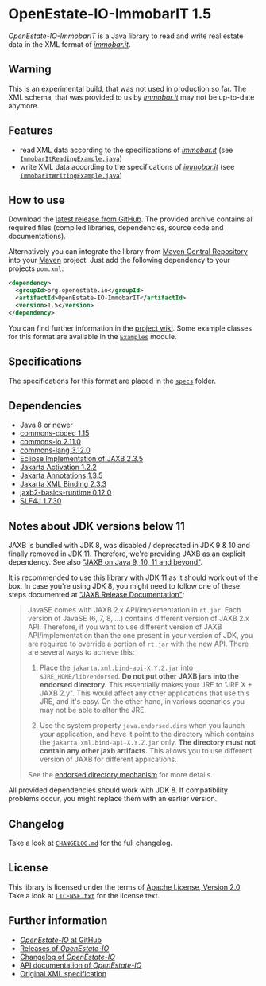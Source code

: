 OpenEstate-IO-ImmobarIT 1.5
===========================

*OpenEstate-IO-ImmobarIT* is a Java library to read and write real estate data in the XML format of [*immobar.it*](https://www.immobar.it).


Warning
-------

This is an experimental build, that was not used in production so far. The XML schema, that was provided to us by [*immobar.it*](https://www.immobar.it) may not be up-to-date anymore.


Features
--------

- read XML data according to the specifications of [*immobar.it*](https://www.immobar.it) (see [`ImmobarItReadingExample.java`](https://github.com/OpenEstate/OpenEstate-IO/blob/v1.5/Examples/src/main/java/org/openestate/io/examples/ImmobarItReadingExample.java))
- write XML data according to the specifications of [*immobar.it*](https://www.immobar.it) (see [`ImmobarItWritingExample.java`](https://github.com/OpenEstate/OpenEstate-IO/blob/v1.5/Examples/src/main/java/org/openestate/io/examples/ImmobarItWritingExample.java))


How to use
----------

Download the [latest release from GitHub](https://github.com/OpenEstate/OpenEstate-IO/releases/latest). The provided archive contains all required files (compiled libraries, dependencies, source code and documentations).

Alternatively you can integrate the library from [Maven Central Repository](https://search.maven.org/#search|ga|1|org.openestate.io) into your [Maven](https://maven.apache.org/) project. Just add the following dependency to your projects `pom.xml`:

```xml
<dependency>
  <groupId>org.openestate.io</groupId>
  <artifactId>OpenEstate-IO-ImmobarIT</artifactId>
  <version>1.5</version>
</dependency>
```

You can find further information in the [project wiki](https://github.com/OpenEstate/OpenEstate-IO/wiki/Usage-ImmobarIT). Some example classes for this format are available in the [`Examples`](https://github.com/OpenEstate/OpenEstate-IO/tree/v1.5/Examples) module.


Specifications
--------------

The specifications for this format are placed in the [`specs`](specs) folder.


Dependencies
------------

- Java 8 or newer
- [commons-codec 1.15](https://commons.apache.org/proper/commons-codec/)
- [commons-io 2.11.0](https://commons.apache.org/proper/commons-io/)
- [commons-lang 3.12.0](https://commons.apache.org/proper/commons-lang/)
- [Eclipse Implementation of JAXB 2.3.5](https://projects.eclipse.org/projects/ee4j.jaxb-impl)
- [Jakarta Activation 1.2.2](https://projects.eclipse.org/projects/ee4j.jaf)
- [Jakarta Annotations 1.3.5](https://projects.eclipse.org/projects/ee4j.ca)
- [Jakarta XML Binding 2.3.3](https://projects.eclipse.org/projects/ee4j.jaxb)
- [jaxb2-basics-runtime 0.12.0](https://github.com/highsource/jaxb2-basics)
- [SLF4J 1.7.30](https://www.slf4j.org/)


Notes about JDK versions below 11
---------------------------------

JAXB is bundled with JDK 8, was disabled / deprecated in JDK 9 & 10 and finally removed in JDK 11. Therefore, we're providing JAXB as an explicit dependency. See also ["JAXB on Java 9, 10, 11 and beyond"](https://www.jesperdj.com/2018/09/30/jaxb-on-java-9-10-11-and-beyond/).

It is recommended to use this library with JDK 11 as it should work out of the box. In case you're using JDK 8, you might need to follow one of these steps documented at ["JAXB Release Documentation"](https://javaee.github.io/jaxb-v2/doc/user-guide/release-documentation.html#deployment-migrating-jaxb-2-0-applications-to-javase-6):

> JavaSE comes with JAXB 2.x API/implementation in `rt.jar`. Each version of JavaSE (6, 7, 8, ...) contains different version of JAXB 2.x API. Therefore, if you want to use different version of JAXB API/implementation than the one present in your version of JDK, you are required to override a portion of `rt.jar` with the new API. There are several ways to achieve this:
>
> 1.    Place the `jakarta.xml.bind-api-X.Y.Z.jar` into `$JRE_HOME/lib/endorsed`. **Do not put other JAXB jars into the endorsed directory.** This essentially makes your JRE to "JRE X + JAXB 2.y". This would affect any other applications that use this JRE, and it's easy. On the other hand, in various scenarios you may not be able to alter the JRE.
>
> 2.    Use the system property `java.endorsed.dirs` when you launch your application, and have it point to the directory which contains the `jakarta.xml.bind-api-X.Y.Z.jar` only. **The directory must not contain any other jaxb artifacts.** This allows you to use different version of JAXB for different applications.
>
> See the [endorsed directory mechanism](http://docs.oracle.com/javase/6/docs/technotes/guides/standards/) for more details.

All provided dependencies should work with JDK 8. If compatibility problems occur, you might replace them with an earlier version.


Changelog
---------

Take a look at [`CHANGELOG.md`](https://github.com/OpenEstate/OpenEstate-IO/blob/v1.5/CHANGELOG.md) for the full changelog.


License
-------

This library is licensed under the terms of [Apache License, Version 2.0](https://www.apache.org/licenses/LICENSE-2.0.html). Take a look at [`LICENSE.txt`](https://github.com/OpenEstate/OpenEstate-IO/blob/v1.5/LICENSE.txt) for the license text.


Further information
-------------------

- [*OpenEstate-IO* at GitHub](https://github.com/OpenEstate/OpenEstate-IO)
- [Releases of *OpenEstate-IO*](https://github.com/OpenEstate/OpenEstate-IO/releases)
- [Changelog of *OpenEstate-IO*](https://github.com/OpenEstate/OpenEstate-IO/blob/v1.5/CHANGELOG.md)
- [API documentation of *OpenEstate-IO*](https://media.openestate.org/apidocs/OpenEstate-IO/)
- [Original XML specification](https://www.immobar.it/static/immo_xml)
